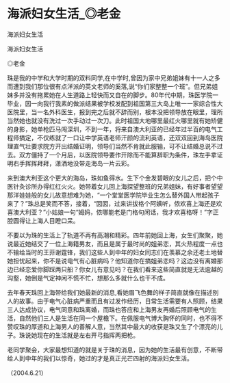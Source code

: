 # 海派妇女生活_◎老金

海派妇女生活

海派妇女生活

◎老金

珠是我的中学和大学时期的双料同学,在中学时,曾因为家中兄弟姐妹有十一人之多而遭到我们那位很有点洋派的英文老师的奚落,说“你们家整整一个班”。但兄弟姐妹多并没有拖累她在人生道路上轻快而又自在的脚步。80年代中期，珠医学院一毕业，因一向我行我素的做派结果被学校发配到祖国第三大岛上唯一一家综合性大医院里，当一名外科医生，报到完之后就不辞而别，根本没把领导放在眼里，理所当然她也就没有洗过一次手动过一次刀。此时祖国大地哪里最红火哪里就有她矫健的身影，她单枪匹马闯深圳，不到一年，将来自澳大利亚的已经年过半百的电气工程师搞定，不仅练就了一口让中学英语老师汗颜的流利英语，还双双回到海岛医院理直气壮要求院方开出结婚证明，领导们当然不肯就此服输，可不让结婚总说不过去。双方僵持了一个月后，以医院领导要作开除而不能算辞职为条件，珠左手拿证明右手挥挥拜拜，潇洒地没带走海岛一片云彩。

来到澳大利亚这个更大的海岛，珠如鱼得水。生下个金发碧眼的女儿之后，把个中医针灸诊所办得红红火火。她带着女儿回上海探望整班的兄弟姐妹，有好事者望望那洋娃娃般的女儿故意想难为她，“一个堂堂医学院毕业生怎么替外国人带起孩子来了？”珠总是笑而不答，接着，“囡囡，过来讲拔格个阿姨听，侬欢喜上海还是欢喜澳大利亚？”小姑娘一句“姆妈，侬哪能老是门格句闲话，我才欢喜格呀！”字正腔圆得让上海人目瞪口呆。

不要以为珠的生活上了轨道不再有高潮和精彩。四年前她回上海，女生们聚聚，她说最近她结交了一位上海籍男友，而且是属于最时尚的姐弟恋，其火热程度一点也不输给当时的王菲谢霆锋，我们这些人到中年的妇女同志们在羡慕之余还老土地替她担忧起来，你不是说电气有心脏病吗？他知道你在搞姐弟恋吗？这边没有离婚那边已经恋爱你脚踩两只船？你女儿有意见吗？在我们看来这些简直就是无法逾越的沟壑，她倒是气定神闲不慌不忙，想那么多就什么也干不成。

去年春天珠回上海带给我们她最新的消息,看她眉飞色舞的样子简直就像在描述别人的故事。由于电气心脏病严重而且有过发作经历，日常生活需要有人照顾，结果三人达成协议，电气同意和珠离婚，而珠也答应和上海男友再婚后照顾电气的生活，自然他们三人是生活在同一个屋檐下。在佩服电气博大胸怀的同时，也不得不赞叹珠的厚道和上海男人的善解人意，当然其中最大的收获是珠又生了个漂亮的儿子。珠说她现在的生活就是左右开弓指挥两把枪。

老同学聚会，大家最想知道的就是关于珠的消息，因为她的生活最有创意，不断带给人到中年的我们以惊奇，她过的才是真正光芒四射的海派妇女生活。

（2004.6.21）